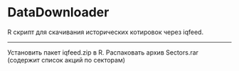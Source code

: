 DataDownloader
======

R скрипт для скачивания исторических котировок через iqfeed.


-------------

Установить пакет iqfeed.zip в R.
Распаковать архив Sectors.rar (содержит список акций по секторам)
